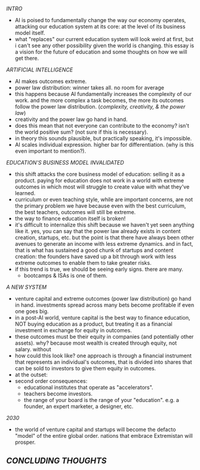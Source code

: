 *INTRO*
- AI is poised to fundamentally change the way our economy operates, attacking our education system at its core: at the level of its business model itself.
- what "replaces" our current education system will look weird at first, but i can't see any other possibility given the world is changing. this essay is a vision for the future of education and some thoughts on how we will get there.

*ARTIFICIAL INTELLIGENCE*
- AI makes outcomes extreme.
- power law distribution: winner takes all. no room for average
- this happens because AI fundamentally increases the complexity of our work. and the more complex a task becomes, the more its outcomes follow the power law distribution. (*complexity, creativity, & the power law*)
- creativity and the power law go hand in hand.
- does this mean that not everyone can contribute to the economy? isn't the world positive sum? (not sure if this is necessary).
- in theory this sounds plausible, but practically speaking, it's impossible.
- AI scales individual expression. higher bar for differentiation. (why is this even important to mention?).

*EDUCATION'S BUSINESS MODEL INVALIDATED*
- this shift attacks the core business model of education: selling it as a product. paying for education does not work in a world with extreme outcomes in which most will struggle to create value with what they've learned.
- curriculum or even teaching style, while are important concerns, are not the primary problem we have because even with the best curriculum, the best teachers, outcomes will still be extreme.
- the way to finance education itself is broken!
- it's difficult to internalize this shift because we haven't yet seen anything like it. yes, you can say that the power law already exists in content creation, startups, etc. but the point is that there have always been other avenues to generate an income with less extreme dynamics. and in fact, that is what has sustained a good chunk of startups and content creation: the founders have saved up a bit through work with less extreme outcomes to enable them to take greater risks.
- if this trend is true, we should be seeing early signs. there are many.
	- bootcamps & ISAs is one of them.

*A NEW SYSTEM*
- venture capital and extreme outcomes (power law distribution) go hand in hand. investments spread across many bets become profitable if even one goes big.
- in a post-AI world, venture capital is the best way to finance education, NOT buying education as a product, but treating it as a financial investment in exchange for equity in outcomes.
- these outcomes must be their equity in companies (and potentially other assets). why? because most wealth is created through equity, not salary. without 
- how could this look like? one approach is through a financial instrument that represents an individual's outcomes, that is divided into shares that can be sold to investors to give them equity in outcomes.
- at the outset: 
- second order consequences:
	- educational institutes that operate as "accelerators".
	- teachers become investors.
	- the range of your board is the range of your "education". e.g. a founder, an expert marketer, a designer, etc.

*2030*
- the world of venture capital and startups will become the defacto "model" of the entire global order. nations that embrace Extremistan will prosper.

*CONCLUDING THOUGHTS*
- 